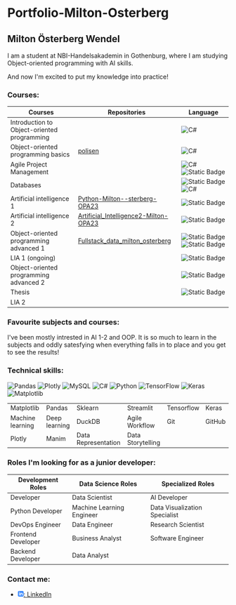 # Portfolio-Milton-Osterberg


## Milton Österberg Wendel
I am a student at NBI-Handelsakademin in Gothenburg, where I am studying Object-oriented programming with AI skills. 

And now I'm excited to put my knowledge into practice!



### Courses:

<table>
    <thead>
        <th>Courses</th>
        <th>Repositories</th>
        <th>Language</th>
    </thead>
    <tr>
        <td>Introduction to Object-oriented programming</td>
        <td></td>
        <td><img src="https://img.shields.io/badge/c%23-%23239120.svg?style=for-the-badge&logo=csharp&logoColor=white" alt="C#"></td>
    </tr>
    <tr>
        <td>Object-oriented programming basics</td>
        <td><a href="https://github.com/MiltonOberg/Polisen">polisen</a></td>
        <td><img src="https://img.shields.io/badge/c%23-%23239120.svg?style=for-the-badge&logo=csharp&logoColor=white" alt="C#"></td>
    </tr>
    <tr>
        <td>Agile Project Management</td>
        <td></td>
        <td><img alt="C#" src=https://img.shields.io/badge/c%23-%23239120.svg?style=for-the-badge&logo=csharp&logoColor=white>
        <img alt="Static Badge" src="https://img.shields.io/badge/HTML-lightgreen?style=for-the-badge&color=red"></td>
    </tr>
    <tr>
        <td>Databases</td>
        <td></td>
        <td><img alt="Static Badge" src="https://img.shields.io/badge/SQL-lightgreen?style=for-the-badge&color=yellow">
        <img alt="C#" src=https://img.shields.io/badge/c%23-%23239120.svg?style=for-the-badge&logo=csharp&logoColor=white></td>
    </tr>
    <tr>
        <td>Artificial intelligence 1</td>
        <td><a href= https://github.com/MiltonOberg/Python-Milton--sterberg-OPA23>Python-Milton--sterberg-OPA23</a></td>
        <td><img alt="Static Badge" src=https://img.shields.io/badge/python-3670A0?style=for-the-badge&logo=python&logoColor=ffdd54></td>
    </tr>
    <tr>
        <td>Artificial intelligence 2</td>
        <td><a href= https://github.com/MiltonOberg/Artificial_Intelligence2-Milton-OPA23>Artificial_Intelligence2-Milton-OPA23</a></td>
        <td><img alt="Static Badge" src=https://img.shields.io/badge/python-3670A0?style=for-the-badge&logo=python&logoColor=ffdd54></td>
    </tr>
    <tr>
        <td>Object-oriented programming advanced 1</td>
        <td><a href= https://github.com/MiltonOberg/Fullstack_data_milton_osterberg>Fullstack_data_milton_osterberg</a></td>
        <td><img alt="Static Badge" src=https://img.shields.io/badge/python-3670A0?style=for-the-badge&logo=python&logoColor=ffdd54>
        <img alt="Static Badge" src="https://img.shields.io/badge/SQL-lightgreen?style=for-the-badge&color=yellow"></td>
    </tr>
    <tr>
        <td>LIA 1 (ongoing)</td>
        <td></td>
        <td><img alt="Static Badge" src=https://img.shields.io/badge/python-3670A0?style=for-the-badge&logo=python&logoColor=ffdd54></td>
    </tr>
    <tr>
        <td>Object-oriented programming advanced 2</td>
        <td></td>
        <td><img alt="Static Badge" src=https://img.shields.io/badge/python-3670A0?style=for-the-badge&logo=python&logoColor=ffdd54></td>
    </tr>
    <tr>
        <td>Thesis</td>
        <td></td>
        <td><img alt="Static Badge" src=https://img.shields.io/badge/python-3670A0?style=for-the-badge&logo=python&logoColor=ffdd54></td>
    </tr>
    <tr>
        <td>LIA 2</td>
        <td></td>
        <td></td>
    </tr>
</table>

### Favourite subjects and courses:
I've been mostly intrested in AI 1-2 and OOP. 
It is so much to learn in the subjects and oddly satesfying
when everything falls in to place and you get to see the results!

### Technical skills:
![Pandas](https://img.shields.io/badge/pandas-%23150458.svg?style=for-the-badge&logo=pandas&logoColor=white)
![Plotly](https://img.shields.io/badge/Plotly-%233F4F75.svg?style=for-the-badge&logo=plotly&logoColor=white)
![MySQL](https://img.shields.io/badge/mysql-4479A1.svg?style=for-the-badge&logo=mysql&logoColor=white)
![C#](https://img.shields.io/badge/c%23-%23239120.svg?style=for-the-badge&logo=csharp&logoColor=white)
![Python](https://img.shields.io/badge/python-3670A0?style=for-the-badge&logo=python&logoColor=ffdd54)
![TensorFlow](https://img.shields.io/badge/TensorFlow-%23FF6F00.svg?style=for-the-badge&logo=TensorFlow&logoColor=white)
![Keras](https://img.shields.io/badge/Keras-%23D00000.svg?style=for-the-badge&logo=Keras&logoColor=white)
![Matplotlib](https://img.shields.io/badge/Matplotlib-%23ffffff.svg?style=for-the-badge&logo=Matplotlib&logoColor=black)
<table>
    <tr>
        <td>Matplotlib</td>
        <td>Pandas</td>
        <td>Sklearn</td>
        <td>Streamlit</td>
        <td>Tensorflow</td>
        <td>Keras</td>
    </tr>
    <tr>
        <td>Machine learning</td>
        <td>Deep learning</td>
        <td>DuckDB</td>
        <td>Agile Workflow</td>
        <td>Git</td>
        <td>GitHub</td>
    </tr>
    <tr>
        <td>Plotly</td>
        <td>Manim</td>
        <td>Data Representation</td>
        <td>Data Storytelling</td>
    </tr>
</table>

### Roles I'm looking for as a junior developer:
 
<table>
    <thead>
        <th>Development Roles</th>
        <th>Data Science Roles</th>
        <th>Specialized Roles</th>
    </thead>
    <tbody>
        <tr>
            <td>Developer</td>
            <td>Data Scientist</td>
            <td>AI Developer</td>
        </tr>
        <tr>
            <td>Python Developer</td>
            <td>Machine Learning Engineer</td>
            <td>Data Visualization Specialist</td>
        </tr>
        <tr>
            <td>DevOps Engineer</td>
            <td>Data Engineer</td>
            <td>Research Scientist</td>
        </tr>
        <tr>
            <td>Frontend Developer</td>
            <td>Business Analyst</td>
            <td>Software Engineer</td>
        </tr>
        <tr>
            <td>Backend Developer</td>
            <td>Data Analyst</td>
            <td></td>
        </tr>
    </tbody>
</table>

### Contact me:
- [![linkedIn icon](assets/linkedIn-icon.png): LinkedIn][linkedin]

[linkedin]: https://www.linkedin.com/in/milton-%C3%B6sterberg-wendel-892759299/